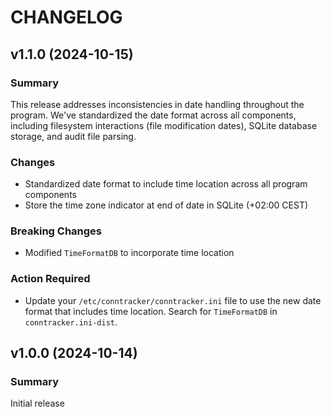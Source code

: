 # CHANGELOG

## v1.1.0 (2024-10-15)

### Summary
This release addresses inconsistencies in date handling throughout the program. We've standardized the date format across all components, including filesystem interactions (file modification dates), SQLite database storage, and audit file parsing.

### Changes
- Standardized date format to include time location across all program components
- Store the time zone indicator at end of date in SQLite (+02:00 CEST)

### Breaking Changes
- Modified `TimeFormatDB` to incorporate time location

### Action Required
- Update your `/etc/conntracker/conntracker.ini` file to use the new date format that includes time location. Search for `TimeFormatDB` in `conntracker.ini-dist`.

## v1.0.0 (2024-10-14)

### Summary
Initial release
